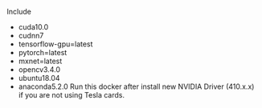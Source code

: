 Include 
- cuda10.0
- cudnn7
- tensorflow-gpu=latest
- pytorch=latest
- mxnet=latest
- opencv3.4.0
- ubuntu18.04
- anaconda5.2.0
Run this docker after install new NVIDIA Driver (410.x.x) if you are not using Tesla cards.